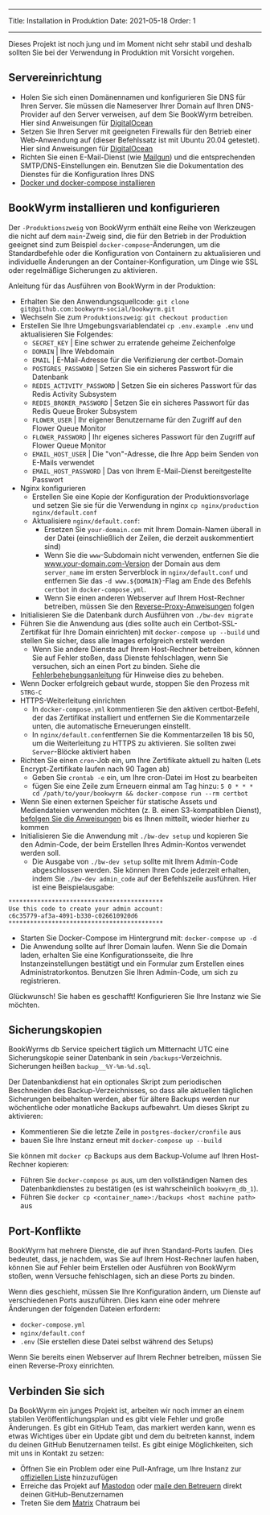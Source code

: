 - - -
Title: Installation in Produktion Date: 2021-05-18 Order: 1
- - -

Dieses Projekt ist noch jung und im Moment nicht sehr stabil und deshalb sollten Sie bei der Verwendung in Produktion mit Vorsicht vorgehen.

## Servereinrichtung
- Holen Sie sich einen Domänennamen und konfigurieren Sie DNS für Ihren Server. Sie müssen die Nameserver Ihrer Domain auf Ihren DNS-Provider auf den Server verweisen, auf dem Sie BookWyrm betreiben. Hier sind Anweisungen für [DigitalOcean](https://www.digitalocean.com/community/tutorials/how-to-point-to-digitalocean-nameservers-from-common-domain-registrars)
- Setzen Sie Ihren Server mit geeigneten Firewalls für den Betrieb einer Web-Anwendung auf (dieser Befehlssatz ist mit Ubuntu 20.04 getestet). Hier sind Anweisungen für [DigitalOcean](https://www.digitalocean.com/community/tutorials/initial-server-setup-with-ubuntu-20-04)
- Richten Sie einen E-Mail-Dienst (wie [Mailgun](https://documentation.mailgun.com/en/latest/quickstart.html)) und die entsprechenden SMTP/DNS-Einstellungen ein. Benutzen Sie die Dokumentation des Dienstes für die Konfiguration Ihres DNS
- [Docker und docker-compose installieren](https://docs.docker.com/compose/install/)

## BookWyrm installieren und konfigurieren

Der `-Produktionszweig` von BookWyrm enthält eine Reihe von Werkzeugen die nicht auf dem `main`-Zweig sind, die für den Betrieb in der Produktion geeignet sind zum Beispiel `docker-compose`-Änderungen, um die Standardbefehle oder die Konfiguration von Containern zu aktualisieren und individuelle Änderungen an der Container-Konfiguration, um Dinge wie SSL oder regelmäßige Sicherungen zu aktivieren.

Anleitung für das Ausführen von BookWyrm in der Produktion:

- Erhalten Sie den Anwendungsquellcode: `git clone git@github.com:bookwyrm-social/bookwyrm.git`
- Wechseln Sie zum `Produktionszweig`: `git checkout production`
- Erstellen Sie Ihre Umgebungsvariablendatei `cp .env.example .env` und aktualisieren Sie Folgendes:
    - `SECRET_KEY` | Eine schwer zu erratende geheime Zeichenfolge
    - `DOMAIN` | Ihre Webdomain
    - `EMAIL` | E-Mail-Adresse für die Verifizierung der certbot-Domain
    - `POSTGRES_PASSWORD` | Setzen Sie ein sicheres Passwort für die Datenbank
    - `REDIS_ACTIVITY_PASSWORD` | Setzen Sie ein sicheres Passwort für das Redis Activity Subsystem
    - `REDIS_BROKER_PASSWORD` | Setzen Sie ein sicheres Passwort für das Redis Queue Broker Subsystem
    - `FLOWER_USER` | Ihr eigener Benutzername für den Zugriff auf den Flower Queue Monitor
    - `FLOWER_PASSWORD` | Ihr eigenes sicheres Passwort für den Zugriff auf Flower Queue Monitor
    - `EMAIL_HOST_USER` | Die "von"-Adresse, die Ihre App beim Senden von E-Mails verwendet
    - `EMAIL_HOST_PASSWORD` | Das von Ihrem E-Mail-Dienst bereitgestellte Passwort
- Nginx konfigurieren
    - Erstellen Sie eine Kopie der Konfiguration der Produktionsvorlage und setzen Sie sie für die Verwendung in nginx `cp nginx/production nginx/default.conf`
    - Aktualisiere `nginx/default.conf`:
        - Ersetzen Sie `your-domain.com` mit Ihrem Domain-Namen überall in der Datei (einschließlich der Zeilen, die derzeit auskommentiert sind)
        - Wenn Sie die `www`-Subdomain nicht verwenden, entfernen Sie die www.your-domain.com-Version der Domain aus dem `server_name` im ersten Serverblock in `nginx/default.conf` und entfernen Sie das `-d www.${DOMAIN}`-Flag am Ende des Befehls `certbot` in `docker-compose.yml`.
        - Wenn Sie einen anderen Webserver auf Ihrem Host-Rechner betreiben, müssen Sie den [Reverse-Proxy-Anweisungen](/reverse-proxy.html) folgen
- Initialisieren Sie die Datenbank durch Ausführen von `./bw-dev migrate`
- Führen Sie die Anwendung aus (dies sollte auch ein Certbot-SSL-Zertifikat für Ihre Domain einrichten) mit `docker-compose up --build` und stellen Sie sicher, dass alle Images erfolgreich erstellt werden
    - Wenn Sie andere Dienste auf Ihrem Host-Rechner betreiben, können Sie auf Fehler stoßen, dass Dienste fehlschlagen, wenn Sie versuchen, sich an einen Port zu binden. Siehe die [Fehlerbehebungsanleitung](#port_conflicts) für Hinweise dies zu beheben.
- Wenn Docker erfolgreich gebaut wurde, stoppen Sie den Prozess mit `STRG-C`
- HTTPS-Weiterleitung einrichten
    - In `docker-compose.yml` kommentieren Sie den aktiven certbot-Befehl, der das Zertifikat installiert und entfernen Sie die Kommentarzeile unten, die automatische Erneuerungen einstellt.
    - In `nginx/default.conf`entfernen Sie die Kommentarzeilen 18 bis 50, um die Weiterleitung zu HTTPS zu aktivieren. Sie sollten zwei `Server`-Blöcke aktiviert haben
- Richten Sie einen `cron`-Job ein, um Ihre Zertifikate aktuell zu halten (Lets Encrypt-Zertifikate laufen nach 90 Tagen ab)
    - Geben Sie `crontab -e` ein, um Ihre cron-Datei im Host zu bearbeiten
    - fügen Sie eine Zeile zum Erneuern einmal am Tag hinzu: `5 0 * * * cd /path/to/your/bookwyrm && docker-compose run --rm certbot`
- Wenn Sie einen externen Speicher für statische Assets und Mediendateien verwenden möchten (z. B. einen S3-kompatiblen Dienst), [befolgen Sie die Anweisungen](/external-storage.html) bis es Ihnen mitteilt, wieder hierher zu kommen
- Initialisieren Sie die Anwendung mit `./bw-dev setup` und kopieren Sie den Admin-Code, der beim Erstellen Ihres Admin-Kontos verwendet werden soll.
    - Die Ausgabe von `./bw-dev setup` sollte mit Ihrem Admin-Code abgeschlossen werden. Sie können Ihren Code jederzeit erhalten, indem Sie `./bw-dev admin_code` auf der Befehlszeile ausführen. Hier ist eine Beispielausgabe:

``` { .sh }
*******************************************
Use this code to create your admin account:
c6c35779-af3a-4091-b330-c026610920d6
*******************************************
```

- Starten Sie Docker-Compose im Hintergrund mit: `docker-compose up -d`
- Die Anwendung sollte auf Ihrer Domain laufen. Wenn Sie die Domain laden, erhalten Sie eine Konfigurationsseite, die Ihre Instanzeinstellungen bestätigt und ein Formular zum Erstellen eines Administratorkontos. Benutzen Sie Ihren Admin-Code, um sich zu registrieren.

Glückwunsch! Sie haben es geschafft! Konfigurieren Sie Ihre Instanz wie Sie möchten.


## Sicherungskopien

BookWyrms db Service speichert täglich um Mitternacht UTC eine Sicherungskopie seiner Datenbank in sein `/backups`-Verzeichnis. Sicherungen heißen `backup__%Y-%m-%d.sql`.

Der Datenbankdienst hat ein optionales Skript zum periodischen Beschneiden des Backup-Verzeichnisses, so dass alle aktuellen täglichen Sicherungen beibehalten werden, aber für ältere Backups werden nur wöchentliche oder monatliche Backups aufbewahrt. Um dieses Skript zu aktivieren:

- Kommentieren Sie die letzte Zeile in `postgres-docker/cronfile` aus
- bauen Sie Ihre Instanz erneut mit `docker-compose up --build`

Sie können mit `docker cp` Backups aus dem Backup-Volume auf Ihren Host-Rechner kopieren:

- Führen Sie `docker-compose ps` aus, um den vollständigen Namen des Datenbankdienstes zu bestätigen (es ist wahrscheinlich `bookwyrm_db_1`).
- Führen Sie `docker cp <container_name>:/backups <host machine path>` aus

## Port-Konflikte

BookWyrm hat mehrere Dienste, die auf ihren Standard-Ports laufen. Dies bedeutet, dass, je nachdem, was Sie auf Ihrem Host-Rechner laufen haben, können Sie auf Fehler beim Erstellen oder Ausführen von BookWyrm stoßen, wenn Versuche fehlschlagen, sich an diese Ports zu binden.

Wenn dies geschieht, müssen Sie Ihre Konfiguration ändern, um Dienste auf verschiedenen Ports auszuführen. Dies kann eine oder mehrere Änderungen der folgenden Dateien erfordern:

- `docker-compose.yml`
- `nginx/default.conf`
- `.env` (Sie erstellen diese Datei selbst während des Setups)

Wenn Sie bereits einen Webserver auf Ihrem Rechner betreiben, müssen Sie einen Reverse-Proxy einrichten.

## Verbinden Sie sich

Da BookWyrm ein junges Projekt ist, arbeiten wir noch immer an einem stabilen Veröffentlichungsplan und es gibt viele Fehler und große Änderungen. Es gibt ein GitHub Team, das markiert werden kann, wenn es etwas Wichtiges über ein Update gibt und dem du beitreten kannst, indem du deinen GitHub Benutzernamen teilst. Es gibt einige Möglichkeiten, sich mit uns in Kontakt zu setzen:

 - Öffnen Sie ein Problem oder eine Pull-Anfrage, um Ihre Instanz zur [offiziellen Liste](https://github.com/bookwyrm-social/documentation/blob/main/content/using_bookwyrm/instances.md) hinzuzufügen
 - Erreiche das Projekt auf [Mastodon](https://tech.lgbt/@bookwyrm) oder [maile den Betreuern](mailto:mousereeve@riseup.net) direkt deinen GitHub-Benutzernamen
 - Treten Sie dem [Matrix](https://matrix.to/#/#bookwyrm:matrix.org) Chatraum bei

